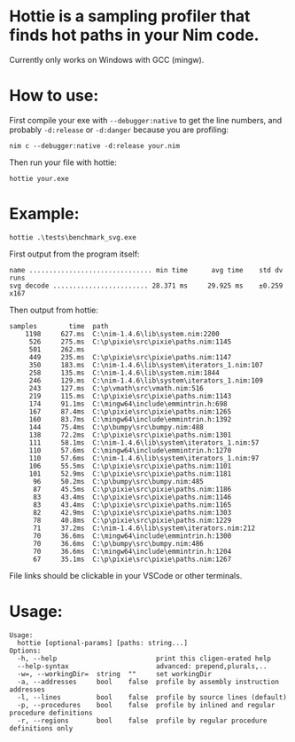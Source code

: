 # Hottie is a sampling profiler that finds hot paths in your Nim code.

Currently only works on Windows with GCC (mingw).

# How to use:

First compile your exe with `--debugger:native` to get the line numbers, and probably `-d:release` or `-d:danger` because you are profiling:

`nim c --debugger:native -d:release your.nim`

Then run your file with hottie:

`hottie your.exe`

# Example:

`hottie .\tests\benchmark_svg.exe`

First output from the program itself:

```
name ............................... min time      avg time    std dv   runs
svg decode ........................ 28.371 ms     29.925 ms    ±0.259   x167
```

Then output from hottie:

```
samples        time  path
    1198     627.ms  C:\nim-1.4.6\lib\system.nim:2200
     526     275.ms  C:\p\pixie\src\pixie\paths.nim:1145
     501     262.ms
     449     235.ms  C:\p\pixie\src\pixie\paths.nim:1147
     350     183.ms  C:\nim-1.4.6\lib\system\iterators_1.nim:107
     258     135.ms  C:\nim-1.4.6\lib\system.nim:1844
     246     129.ms  C:\nim-1.4.6\lib\system\iterators_1.nim:109
     243     127.ms  C:\p\vmath\src\vmath.nim:516
     219     115.ms  C:\p\pixie\src\pixie\paths.nim:1143
     174     91.1ms  C:\mingw64\include\emmintrin.h:698
     167     87.4ms  C:\p\pixie\src\pixie\paths.nim:1265
     160     83.7ms  C:\mingw64\include\emmintrin.h:1392
     144     75.4ms  C:\p\bumpy\src\bumpy.nim:488
     138     72.2ms  C:\p\pixie\src\pixie\paths.nim:1301
     111     58.1ms  C:\nim-1.4.6\lib\system\iterators_1.nim:57
     110     57.6ms  C:\mingw64\include\emmintrin.h:1270
     110     57.6ms  C:\nim-1.4.6\lib\system\iterators_1.nim:97
     106     55.5ms  C:\p\pixie\src\pixie\paths.nim:1101
     101     52.9ms  C:\p\pixie\src\pixie\paths.nim:1181
      96     50.2ms  C:\p\bumpy\src\bumpy.nim:485
      87     45.5ms  C:\p\pixie\src\pixie\paths.nim:1186
      83     43.4ms  C:\p\pixie\src\pixie\paths.nim:1146
      83     43.4ms  C:\p\pixie\src\pixie\paths.nim:1165
      82     42.9ms  C:\p\pixie\src\pixie\paths.nim:1303
      78     40.8ms  C:\p\pixie\src\pixie\paths.nim:1229
      71     37.2ms  C:\nim-1.4.6\lib\system\iterators.nim:212
      70     36.6ms  C:\mingw64\include\emmintrin.h:1300
      70     36.6ms  C:\p\bumpy\src\bumpy.nim:486
      70     36.6ms  C:\mingw64\include\emmintrin.h:1204
      67     35.1ms  C:\p\pixie\src\pixie\paths.nim:1267
```

File links should be clickable in your VSCode or other terminals.

# Usage:

```
Usage:
  hottie [optional-params] [paths: string...]
Options:
  -h, --help                         print this cligen-erated help
  --help-syntax                      advanced: prepend,plurals,..
  -w=, --workingDir=  string  ""     set workingDir
  -a, --addresses     bool    false  profile by assembly instruction addresses
  -l, --lines         bool    false  profile by source lines (default)
  -p, --procedures    bool    false  profile by inlined and regular procedure definitions
  -r, --regions       bool    false  profile by regular procedure definitions only
```
